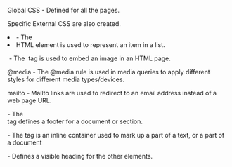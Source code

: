 Global CSS - Defined for all the pages.

Specific External CSS are also created.

<li> - The <li> HTML element is used to represent an item in a list.

<img> - The <img> tag is used to embed an image in an HTML page.

@media - The @media rule is used in media queries to apply different styles for different media types/devices.

mailto - Mailto links are used to redirect to an email address instead of a web page URL.

<footer> - The <footer> tag defines a footer for a document or section.

<span> - The <span> tag is an inline container used to mark up a part of a text, or a part of a document

<summary> - Defines a visible heading for the other elements.